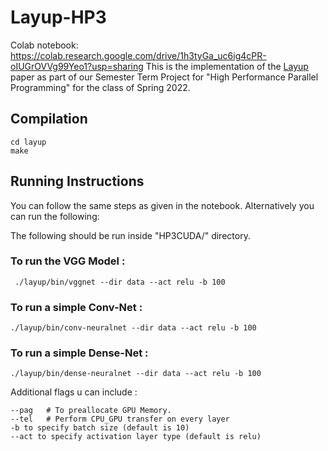 # Layup-HP3
Colab notebook: https://colab.research.google.com/drive/1h3tyGa_uc6ig4cPR-oIUGrOVVg99Yeo1?usp=sharing
This is the implementation of the [Layup](https://dl.acm.org/doi/10.1145/3357238) paper as part of our Semester Term Project for "High Performance Parallel Programming" for the class of Spring 2022. 

## Compilation 
```
cd layup
make
```
## Running Instructions
You can follow the same steps as given in the notebook. Alternatively you can run the following:

The following should be run inside "HP3CUDA/" directory.
### To run the VGG Model : 
```
 ./layup/bin/vggnet --dir data --act relu -b 100 
```
### To run a simple Conv-Net : 
```
./layup/bin/conv-neuralnet --dir data --act relu -b 100
```
### To run a simple Dense-Net : 
```
./layup/bin/dense-neuralnet --dir data --act relu -b 100
```
Additional flags u can include : 
```
--pag   # To preallocate GPU Memory.
--tel   # Perform CPU_GPU transfer on every layer
-b to specify batch size (default is 10)
--act to specify activation layer type (default is relu)
```
